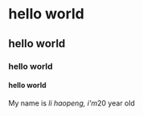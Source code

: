 # hello world
## hello world
### hello world
#### hello world

My name is *li haopeng, i'm*20 year old

